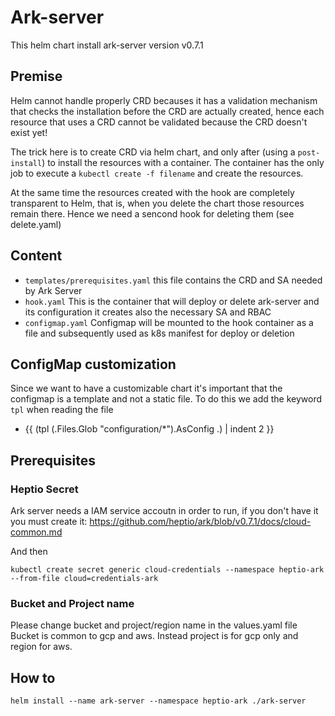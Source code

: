 # Ark-server

This helm chart install ark-server version v0.7.1

## Premise
Helm cannot handle properly CRD becauses it has a validation mechanism that checks the installation before the CRD are actually created,
hence each resource that uses a CRD cannot be validated because the CRD doesn't exist yet!

The trick here is to create CRD via helm chart, and only after (using a `post-install`) to install the resources with a container.
The container has the only job to execute a `kubectl create -f filename` and create the resources.

At the same time the resources created with the hook are completely transparent to Helm, that is, when you delete the
chart those resources remain there. Hence we need a sencond hook for deleting them (see delete.yaml)

## Content
- `templates/prerequisites.yaml` this file contains the CRD and SA needed by Ark Server
- `hook.yaml` This is the container that will deploy or delete ark-server and its configuration
   it creates also the necessary SA and RBAC
- `configmap.yaml` Configmap will be mounted to the hook container as a file and subsequently used as k8s manifest for deploy or deletion

## ConfigMap customization
Since we want to have a customizable chart it's important that the configmap is a template and not a static file.
To do this we add the keyword `tpl` when reading the file
- {{ (tpl (.Files.Glob "configuration/*").AsConfig .) | indent 2 }}


## Prerequisites

### Heptio Secret
Ark server needs a IAM service accoutn in order to run, if you don't have it you must create it: 
https://github.com/heptio/ark/blob/v0.7.1/docs/cloud-common.md


And then
```
kubectl create secret generic cloud-credentials --namespace heptio-ark --from-file cloud=credentials-ark
```

### Bucket and Project name
Please change bucket and project/region name in the values.yaml file
Bucket is common to gcp and aws. Instead project is for gcp only and region for aws.

## How to
```
helm install --name ark-server --namespace heptio-ark ./ark-server
```
